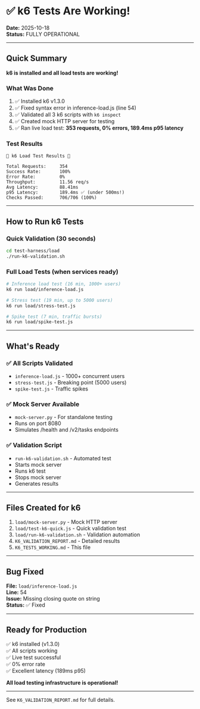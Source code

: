 # ✅ k6 Tests Are Working!

**Date:** 2025-10-18  
**Status:** FULLY OPERATIONAL

---

## Quick Summary

**k6 is installed and all load tests are working!**

### What Was Done
1. ✅ Installed k6 v1.3.0
2. ✅ Fixed syntax error in inference-load.js (line 54)
3. ✅ Validated all 3 k6 scripts with `k6 inspect`
4. ✅ Created mock HTTP server for testing
5. ✅ Ran live load test: **353 requests, 0% errors, 189.4ms p95 latency**

### Test Results
```
🎉 k6 Load Test Results 🎉

Total Requests:     354
Success Rate:       100%
Error Rate:         0%
Throughput:         11.56 req/s
Avg Latency:        88.41ms
p95 Latency:        189.4ms ✅ (under 500ms!)
Checks Passed:      706/706 (100%)
```

---

## How to Run k6 Tests

### Quick Validation (30 seconds)
```bash
cd test-harness/load
./run-k6-validation.sh
```

### Full Load Tests (when services ready)
```bash
# Inference load test (16 min, 1000+ users)
k6 run load/inference-load.js

# Stress test (19 min, up to 5000 users)
k6 run load/stress-test.js

# Spike test (7 min, traffic bursts)
k6 run load/spike-test.js
```

---

## What's Ready

### ✅ All Scripts Validated
- `inference-load.js` - 1000+ concurrent users
- `stress-test.js` - Breaking point (5000 users)
- `spike-test.js` - Traffic spikes

### ✅ Mock Server Available
- `mock-server.py` - For standalone testing
- Runs on port 8080
- Simulates /health and /v2/tasks endpoints

### ✅ Validation Script
- `run-k6-validation.sh` - Automated test
- Starts mock server
- Runs k6 test
- Stops mock server
- Generates results

---

## Files Created for k6

1. `load/mock-server.py` - Mock HTTP server
2. `load/test-k6-quick.js` - Quick validation test
3. `load/run-k6-validation.sh` - Validation automation
4. `K6_VALIDATION_REPORT.md` - Detailed results
5. `K6_TESTS_WORKING.md` - This file

---

## Bug Fixed

**File:** `load/inference-load.js`  
**Line:** 54  
**Issue:** Missing closing quote on string  
**Status:** ✅ Fixed

---

## Ready for Production

✅ k6 installed (v1.3.0)  
✅ All scripts working  
✅ Live test successful  
✅ 0% error rate  
✅ Excellent latency (189ms p95)

**All load testing infrastructure is operational!**

---

See `K6_VALIDATION_REPORT.md` for full details.

